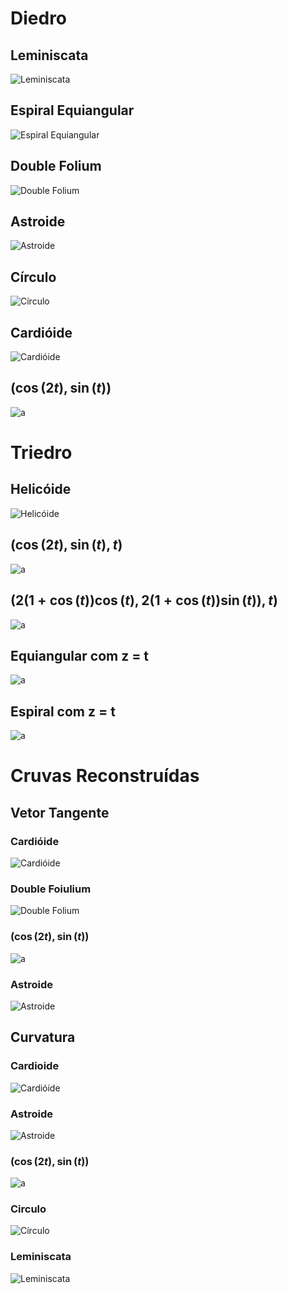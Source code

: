 # Diedro

## Leminiscata

![Leminiscata](./Diedro_gif/leminiscataDiedro.gif)

## Espiral Equiangular

![Espiral Equiangular](./Diedro_gif/equiangularDiedro.gif)

## Double Folium

![Double Folium](./Diedro_gif/DoubleFoliumDiedro.gif)

## Astroide

![Astroide](./Diedro_gif/diedroFrenetAstroid.gif)

## Círculo

![Círculo](./Diedro_gif/circleDiedro.gif)

## Cardióide

![Cardióide](./Diedro_gif/cardioidDiedro.gif)

## $(\cos(2t), \sin(t))$

![a](./Diedro_gif/(cos(2t),sint)Diedro.gif)


# Triedro

## Helicóide

![Helicóide](./Triedro_gif/helixTriedro.gif)

## $(\cos(2t), \sin(t), t)$

![a](./Triedro_gif/(cos(2t),sint,t)Triedro.gif)

## $(2(1+\cos(t))\cos(t),2(1+\cos(t))\sin(t)),t)$

![a](./Triedro_gif/(cardioid,t).gif)

## Equiangular com z = t

![a](./Triedro_gif/(equiangularTriedro,t).gif)


## Espiral com z = t

![a](./Triedro_gif/(expLog,t).gif)


# Cruvas Reconstruídas


## Vetor Tangente

### Cardióide

![Cardióide](./img_reconst/Fcardioid.png)

### Double Foiulium

![Double Folium](./img_reconst/FdoubleFolium.png)

### $(\cos(2t),\sin(t))$

![a](./img_reconst/F(cos(2t),sint).png)

### Astroide    

![Astroide](./img_reconst/Fastroide.png)

## Curvatura

### Cardioide

![Cardióide](./img_reconst/Ccardioid.png)

### Astroide

![Astroide](./img_reconst/Castroide.png)

### $(\cos(2t),\sin(t))$

![a](./img_reconst/C(cos(2t),sint).png)

### Circulo

![Círculo](./img_reconst/Ccirc.png)

### Leminiscata

![Leminiscata](./img_reconst/Cleminiscata.png)